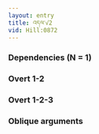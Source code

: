 ```yaml
---
layout: entry
title: འདལ་√2
vid: Hill:0872
---
```

### Dependencies (N = 1)


### Overt 1-2


### Overt 1-2-3


### Oblique arguments

